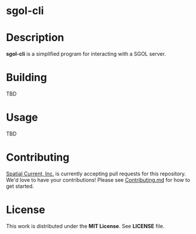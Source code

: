 # sgol-cli

# Description

**sgol-cli** is a simplified program for interacting with a SGOL server.

# Building

TBD

# Usage

TBD

# Contributing

[Spatial Current, Inc.](https://spatialcurrent.io) is currently accepting pull requests for this repository.  We'd love to have your contributions!  Please see [Contributing.md](https://github.com/spatialcurrent/sgol-cli/blob/master/CONTRIBUTING.md) for how to get started.

# License

This work is distributed under the **MIT License**.  See **LICENSE** file.
